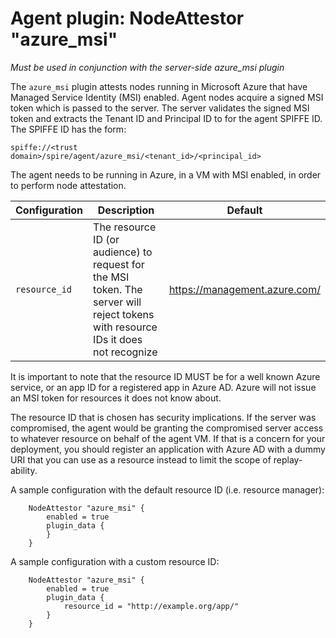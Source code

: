 # Agent plugin: NodeAttestor "azure_msi"

*Must be used in conjunction with the server-side azure_msi plugin*

The `azure_msi` plugin attests nodes running in Microsoft Azure that have 
Managed Service Identity (MSI) enabled. Agent nodes acquire a signed MSI token
which is passed to the server. The server validates the signed MSI token and
extracts the Tenant ID and Principal ID to for the agent SPIFFE ID. The SPIFFE
ID has the form:

```
spiffe://<trust domain>/spire/agent/azure_msi/<tenant_id>/<principal_id>
```

The agent needs to be running in Azure, in a VM with MSI enabled, in order to
perform node attestation.

| Configuration   | Description | Default                 |
| --------------- | ----------- | ----------------------- |
| `resource_id`   | The resource ID (or audience) to request for the MSI token. The server will reject tokens with resource IDs it does not recognize | https://management.azure.com/ |

It is important to note that the resource ID MUST be for a well known Azure
service, or an app ID for a registered app in Azure AD. Azure will not issue an
MSI token for resources it does not know about.

The resource ID that is chosen has security implications. If the server was
compromised, the agent would be granting the compromised server access to
whatever resource on behalf of the agent VM. If that is a concern for your
deployment, you should register an application with Azure AD with a dummy
URI that you can use as a resource instead to limit the scope of replay-ability.

A sample configuration with the default resource ID (i.e. resource manager):

```
    NodeAttestor "azure_msi" {
        enabled = true
        plugin_data {
        }
    }
```

A sample configuration with a custom resource ID:

```
    NodeAttestor "azure_msi" {
        enabled = true
        plugin_data {
            resource_id = "http://example.org/app/"
        }
    }
```
